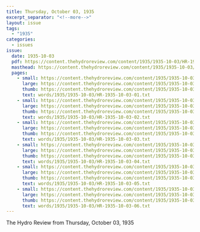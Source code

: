 ```yaml
---
title: Thursday, October 03, 1935
excerpt_separator: "<!--more-->"
layout: issue
tags:
  - "1935"
categories:
  - issues
issue:
  date: 1935-10-03
  pdf: https://content.thehydroreview.com/content/1935/1935-10-03/HR-1935-10-03.pdf
  masthead: https://content.thehydroreview.com/content/1935/1935-10-03/masthead/HR-1935-10-03.jpg
  pages:
    - small: https://content.thehydroreview.com/content/1935/1935-10-03/small/HR-1935-10-03-01.jpg
      large: https://content.thehydroreview.com/content/1935/1935-10-03/large/HR-1935-10-03-01.jpg
      thumb: https://content.thehydroreview.com/content/1935/1935-10-03/thumbnails/HR-1935-10-03-01.jpg
      text: words/1935/1935-10-03/HR-1935-10-03-01.txt
    - small: https://content.thehydroreview.com/content/1935/1935-10-03/small/HR-1935-10-03-02.jpg
      large: https://content.thehydroreview.com/content/1935/1935-10-03/large/HR-1935-10-03-02.jpg
      thumb: https://content.thehydroreview.com/content/1935/1935-10-03/thumbnails/HR-1935-10-03-02.jpg
      text: words/1935/1935-10-03/HR-1935-10-03-02.txt
    - small: https://content.thehydroreview.com/content/1935/1935-10-03/small/HR-1935-10-03-03.jpg
      large: https://content.thehydroreview.com/content/1935/1935-10-03/large/HR-1935-10-03-03.jpg
      thumb: https://content.thehydroreview.com/content/1935/1935-10-03/thumbnails/HR-1935-10-03-03.jpg
      text: words/1935/1935-10-03/HR-1935-10-03-03.txt
    - small: https://content.thehydroreview.com/content/1935/1935-10-03/small/HR-1935-10-03-04.jpg
      large: https://content.thehydroreview.com/content/1935/1935-10-03/large/HR-1935-10-03-04.jpg
      thumb: https://content.thehydroreview.com/content/1935/1935-10-03/thumbnails/HR-1935-10-03-04.jpg
      text: words/1935/1935-10-03/HR-1935-10-03-04.txt
    - small: https://content.thehydroreview.com/content/1935/1935-10-03/small/HR-1935-10-03-05.jpg
      large: https://content.thehydroreview.com/content/1935/1935-10-03/large/HR-1935-10-03-05.jpg
      thumb: https://content.thehydroreview.com/content/1935/1935-10-03/thumbnails/HR-1935-10-03-05.jpg
      text: words/1935/1935-10-03/HR-1935-10-03-05.txt
    - small: https://content.thehydroreview.com/content/1935/1935-10-03/small/HR-1935-10-03-06.jpg
      large: https://content.thehydroreview.com/content/1935/1935-10-03/large/HR-1935-10-03-06.jpg
      thumb: https://content.thehydroreview.com/content/1935/1935-10-03/thumbnails/HR-1935-10-03-06.jpg
      text: words/1935/1935-10-03/HR-1935-10-03-06.txt
---
```


The Hydro Review from Thursday, October 03, 1935

<!--more-->

